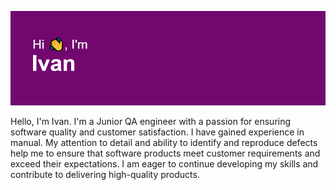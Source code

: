 <img src="https://github.com/ivanpravada/ivanpravada/blob/main/git_logo.png"/></h1>

Hello, I'm Ivan. I'm a Junior QA engineer with a passion for ensuring software quality and customer satisfaction. I have  gained experience in manual. My attention to detail and ability to identify and reproduce defects help me to ensure that software products meet customer requirements and exceed their expectations. I am eager to continue developing my skills and contribute to delivering high-quality products.

